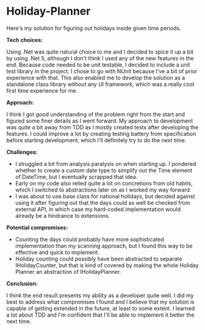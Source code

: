 # Holiday-Planner

Here's my solution for figuring out holidays inside given time periods.

**Tech choices:**

Using .Net was quite natural choice to me and I decided to spice it up a bit by using .Net 5, although I don't think I used any of the new features in the end. Because code needed to be unit testable, I decided to include a unit test library in the project. I chose to go with NUnit because I've a bit of prior experience with that. This also enabled me to develop the solution as a standalone class library without any UI framework, which was a really cool first time experience for me.

**Approach:**

I think I got good understanding of the problem right from the start and figured some finer details as I went forward. My approach to development was quite a bit away from TDD as I mostly created tests after developing the features. I could improve a lot by creating testing battery from specification before starting development, which I'll definitely try to do the next time.

**Challenges:**

- I struggled a bit from analysis paralysis on when starting up. I pondered whether to create a custom date type to simplify out the Time element of DateTime, but I eventually scrapped that idea.
- Early on my code also relied quite a lot on concretions from old habits, which I switched to abstractions later on as I worked my way forward.
- I was about to use base class for national holidays, but decided against using it after figuring out that the days could as well be checked from external API, in which case my hard-coded implementation would already be a hindrance to extensions.

**Potential compromises:**

- Counting the days could probably have more sophisticated implementation than my scanning approach, but I found this way to be effective and quick to implement.
- Holiday counting could possibly have been abstracted to separate IHolidayCounter, but that is kind of covered by making the whole Holiday Planner an abstraction of IHolidayPlanner.

**Conclusion:**

I think the end result presents my ability as a developer quite well. I did my best to address what compromises I found and I believe that my solution is capable of getting extended in the future, at least to some extent. I learned a lot about TDD and I'm confident that I'll be able to implement it better the next time.
